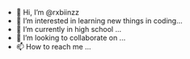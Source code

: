- 👋 Hi, I’m @rxbiinzz
- 👀 I’m interested in learning new things in coding...
- 🌱 I’m currently in high school  ...
- 💞️ I’m looking to collaborate on ...
- 📫 How to reach me ...

<!---
rxbiinzz/rxbiinzz is a ✨ special ✨ repository because its `README.md` (this file) appears on your GitHub profile.
You can click the Preview link to take a look at your changes.
--->
